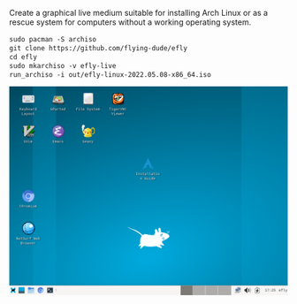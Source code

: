 Create a graphical live medium suitable for installing Arch Linux or as a rescue system for computers without a working operating system.

```
sudo pacman -S archiso
git clone https://github.com/flying-dude/efly
cd efly
sudo mkarchiso -v efly-live
run_archiso -i out/efly-linux-2022.05.08-x86_64.iso
```

![Efly Linux Live](screenshot.png)
